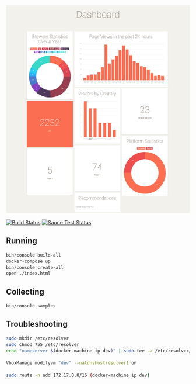 ![Dashboard](/dashboard.png)

[![Build Status](https://travis-ci.org/dennis84/blah.svg?branch=master)](https://travis-ci.org/dennis84/blah)
[![Sauce Test Status](https://saucelabs.com/buildstatus/dennis84)](https://saucelabs.com/u/dennis84)

## Running

```bash
bin/console build-all
docker-compose up
bin/console create-all
open ./index.html
```

## Collecting

```bash
bin/console samples
```

## Troubleshooting

```bash
sudo mkdir /etc/resolver
sudo chmod 755 /etc/resolver
echo "nameserver $(docker-machine ip dev)" | sudo tee -a /etc/resolver/mesos

VboxManage modifyvm "dev" --natdnshostresolver1 on

sudo route -n add 172.17.0.0/16 (docker-machine ip dev)
```

